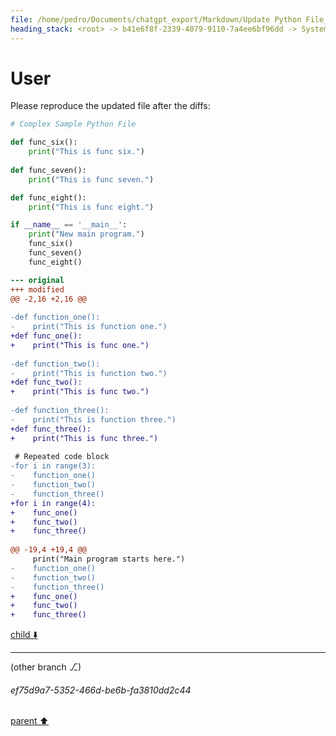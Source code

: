 ```yaml
---
file: /home/pedro/Documents/chatgpt_export/Markdown/Update Python File_ Added Function.md
heading_stack: <root> -> b41e6f8f-2339-4079-9110-7a4ee6bf96dd -> System -> 601db45b-5a88-469b-a7d7-e84a0a0ecd8b -> System -> aaa290be-d852-4ebb-9eaf-09137089bf1f -> User -> 9c776907-a757-4065-a79b-956c02fc87d4 -> Assistant -> aaa2b525-0a4b-4e77-b949-0e8df8fe87ca -> User
---
```

# User

Please reproduce the updated file after the diffs:

```python
# Complex Sample Python File

def func_six():
    print("This is func six.")
    
def func_seven():
    print("This is func seven.")

def func_eight():
    print("This is func eight.")

if __name__ == '__main__':
    print("New main program.")
    func_six()
    func_seven()
    func_eight()
```

```diff
--- original
+++ modified
@@ -2,16 +2,16 @@
 
-def function_one():
-    print("This is function one.")
+def func_one():
+    print("This is func one.")
     
-def function_two():
-    print("This is function two.")
+def func_two():
+    print("This is func two.")
     
-def function_three():
-    print("This is function three.")
+def func_three():
+    print("This is func three.")
 
 # Repeated code block
-for i in range(3):
-    function_one()
-    function_two()
-    function_three()
+for i in range(4):
+    func_one()
+    func_two()
+    func_three()
 
@@ -19,4 +19,4 @@
     print("Main program starts here.")
-    function_one()
-    function_two()
-    function_three()
+    func_one()
+    func_two()
+    func_three()
```

[child ⬇️](#ef75d9a7-5352-466d-be6b-fa3810dd2c44)

---

(other branch ⎇)
###### ef75d9a7-5352-466d-be6b-fa3810dd2c44
[parent ⬆️](#aaa2b525-0a4b-4e77-b949-0e8df8fe87ca)
